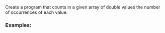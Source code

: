 Create a program that counts in a given array of double values the number of occurrences of each value. 

### Examples:

